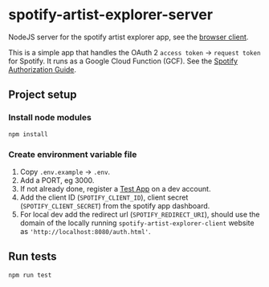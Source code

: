 # spotify-artist-explorer-server
NodeJS server for the spotify artist explorer app, see the [browser client](https://github.com/SeanSobey/spotify-artist-explorer-client).

This is a simple app that handles the OAuth 2 `access token` -> `request token` for Spotify. It runs as a Google Cloud Function (GCF). See the [Spotify Authorization Guide](https://developer.spotify.com/documentation/general/guides/authorization-guide/).

## Project setup

### Install node modules

```
npm install
```

### Create environment variable file

1) Copy `.env.example` -> `.env`.
2) Add a PORT, eg 3000.
3) If not already done, register a [Test App](https://developer.spotify.com/documentation/general/guides/app-settings/#register-your-app) on a dev account.
4) Add the client ID (`SPOTIFY_CLIENT_ID`), client secret (`SPOTIFY_CLIENT_SECRET`) from the spotify app dashboard.
5) For local dev add the redirect url (`SPOTIFY_REDIRECT_URI`), should use the domain of the locally running `spotify-artist-explorer-client` website as `'http://localhost:8080/auth.html'`.

## Run tests

```
npm run test
```
